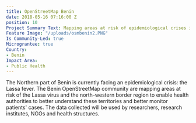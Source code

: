 ```yaml
---
title: OpenStreetMap Benin
date: 2018-05-16 07:16:00 Z
position: 10
Project Summary Text: Mapping areas at risk of epidemiological crises in Benin
Feature Image: "/uploads/osmbenin2.PNG"
Is Community-Led: true
Micrograntee: true
Country:
- Benin
Impact Area:
- Public Health
---
```


The Northern part of Benin is currently facing an epidemiological crisis: the Lassa fever. The Benin OpenStreetMap community are mapping areas at risk of the Lassa virus and the north-western border region to enable health authorities to better understand these territories and better monitor patients' cases. The data collected will be used by researchers, research institutes, NGOs and health structures.